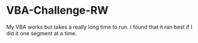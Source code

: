 # VBA-Challenge-RW

My VBA works but takes a really long time to run.
I found that it ran best if I did it one segment at a time.
